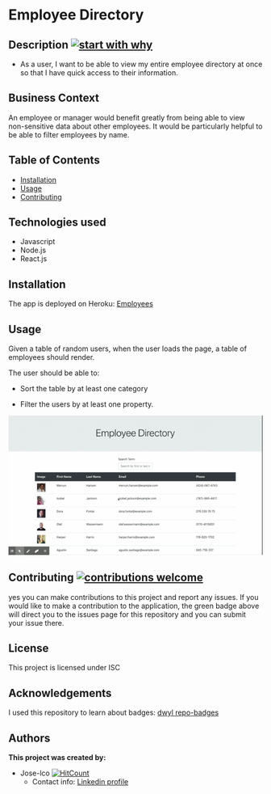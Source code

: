# Employee Directory


## Description [![start with why](https://img.shields.io/badge/start%20with-why%3F-brightgreen.svg?style=flat)](http://www.ted.com/talks/simon_sinek_how_great_leaders_inspire_action)

* As a user, I want to be able to view my entire employee directory at once so that I have quick access to their information.

## Business Context

An employee or manager would benefit greatly from being able to view non-sensitive data about other employees. It would be particularly helpful to be able to filter employees by name.

## Table of Contents

* [Installation](#installation)
* [Usage](#usage)
* [Contributing](#contributing)

## Technologies used

* Javascript
* Node.js
* React.js


## Installation

The app is deployed on Heroku: [Employees](https://mysterious-lake-10486.herokuapp.com/)
## Usage

Given a table of random users, when the user loads the page, a table of employees should render. 

The user should be able to:

  * Sort the table by at least one category

  * Filter the users by at least one property.

 ![Employee Directory gif](Assets/Employee-Directory.gif)

## Contributing [![contributions welcome](https://img.shields.io/badge/contributions-welcome-brightgreen.svg?style=flat)](https://github.com/Jose-lco/employees/issues)

yes you can make contributions to this project and report any issues. If you would like to make a contribution to the application, the green badge above will direct you to the issues page for this repository and you can submit your issue there.

## License

This project is licensed under ISC

## Acknowledgements
I used this repository to learn about badges: 
[dwyl repo-badges](https://github.com/dwyl/repo-badges)

## Authors

**This project was created by:**
* Jose-lco [![HitCount](http://hits.dwyl.com/Jose-lco/trackyourWorkouts.svg)](http://hits.dwyl.com/Jose-lco/trackyourWorkouts)
  * Contact info: [Linkedin profile](https://www.linkedin.com/in/josephine-ndungu-a0a441160)
